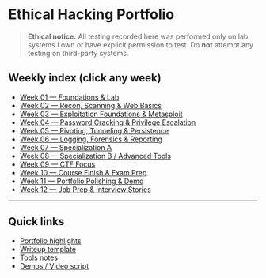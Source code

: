 ﻿# Ethical Hacking Portfolio

> **Ethical notice:** All testing recorded here was performed only on lab systems I own or have explicit permission to test. Do **not** attempt any testing on third-party systems.

## Weekly index (click any week)
- [Week 01 — Foundations & Lab](week01/README.md)
- [Week 02 — Recon, Scanning & Web Basics](week02/README.md)
- [Week 03 — Exploitation Foundations & Metasploit](week03/README.md)
- [Week 04 — Password Cracking & Privilege Escalation](week04/README.md)
- [Week 05 — Pivoting, Tunneling & Persistence](week05/README.md)
- [Week 06 — Logging, Forensics & Reporting](week06/README.md)
- [Week 07 — Specialization A](week07/README.md)
- [Week 08 — Specialization B / Advanced Tools](week08/README.md)
- [Week 09 — CTF Focus](week09/README.md)
- [Week 10 — Course Finish & Exam Prep](week10/README.md)
- [Week 11 — Portfolio Polishing & Demo](week11/README.md)
- [Week 12 — Job Prep & Interview Stories](week12/README.md)

---

## Quick links
- [Portfolio highlights](portfolio_index.md)
- [Writeup template](templates/writeup_template.md)
- [Tools notes](tools/README.md)
- [Demos / Video script](demos/demo_script.txt)
